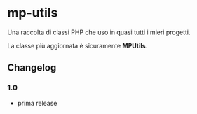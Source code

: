 # mp-utils

Una raccolta di classi PHP che uso in quasi tutti i mieri progetti.

La classe più aggiornata è sicuramente **MPUtils**.

## Changelog

### 1.0
- prima release
